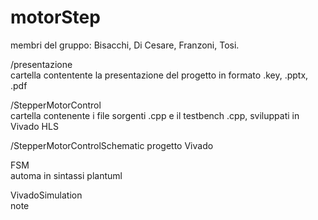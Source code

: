# motorStep
membri del gruppo: Bisacchi, Di Cesare, Franzoni, Tosi.


/presentazione  
cartella contentente la presentazione del progetto in formato .key, .pptx, .pdf

/StepperMotorControl  
cartella contenente i file sorgenti .cpp e il testbench .cpp, sviluppati in Vivado HLS

/StepperMotorControlSchematic
progetto Vivado

FSM  
automa in sintassi plantuml

VivadoSimulation  
note

